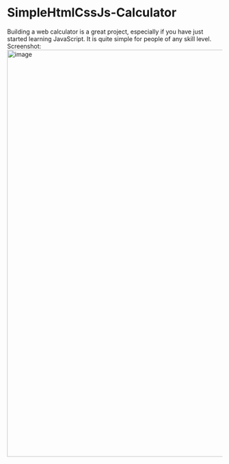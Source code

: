# SimpleHtmlCssJs-Calculator
Building a web calculator is a great project, especially if you have just started learning JavaScript. It is quite simple for people of any skill level. 
Screenshot:
<img width="950" alt="image" src="https://user-images.githubusercontent.com/107466930/193001183-b2f868cd-1f48-418f-bf9c-91d74c833dfb.png">

